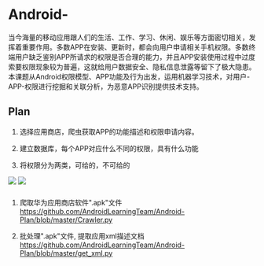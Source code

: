 # Android-
当今海量的移动应用跟人们的生活、工作、学习、休闲、娱乐等方面密切相关，发挥着重要作用。多数APP在安装、更新时，都会向用户申请相关手机权限。多数终端用户缺乏鉴别APP所请求的权限是否合理的能力，并且APP安装使用过程中过度索要权限现象较为普遍，这就给用户数据安全、隐私信息泄露等留下了极大隐患。 本课题从Android权限模型、APP功能及行为出发，运用机器学习技术，对用户-APP-权限进行挖掘和关联分析，为恶意APP识别提供技术支持。

## Plan


1. 选择应用商店，爬虫获取APP的功能描述和权限申请内容。

2. 建立数据库，每个APP对应什么不同的权限，具有什么功能

3. 将权限分为两类，可给的，不可给的

![](https://github.com/AndroidLearningTeam/Android-Plan/blob/master/Res/1.PNG)
![](https://github.com/AndroidLearningTeam/Android-Plan/blob/master/Res/2.PNG)


### 

1. 爬取华为应用商店软件".apk"文件
https://github.com/AndroidLearningTeam/Android-Plan/blob/master/Crawler.py

2. 批处理".apk"文件, 提取应用xml描述文档
https://github.com/AndroidLearningTeam/Android-Plan/blob/master/get_xml.py
